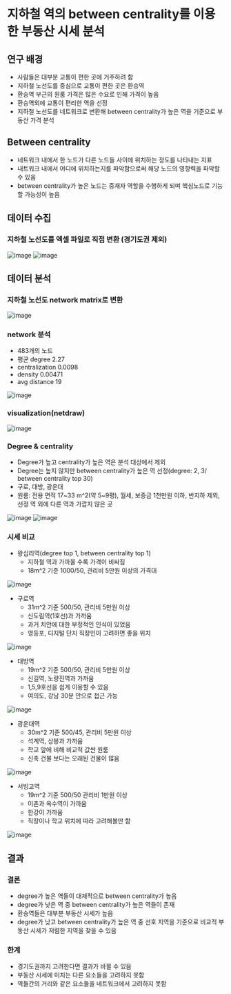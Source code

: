# 지하철 역의 between centrality를 이용한 부동산 시세 분석

## 연구 배경
- 사람들은 대부분 교통이 편한 곳에 거주하려 함
- 지하철 노선도를 중심으로 교통이 편한 곳은 환승역 
- 환승역 부근의 원룸 가격은 많은 수요로 인해 가격이 높음
- 환승역외에 교통이 편리한 역을 선정
- 지하철 노선도를 네트워크로 변환해 between centrality가 높은 역을 기준으로 부동산 가격 분석

## Between centrality
- 네트워크 내에서 한 노드가 다른 노드들 사이에 위치하는 정도를 나타내는 지표
- 내트워크 내에서 어디에 위치하는지를 파악함으로써 해당  노드의 영향력을 파악할 수 있음 
- between centrality가 높은 노드는 중재자 역할을 수행하게 되며 핵심노드로 기능할 가능성이 높음

## 데이터 수집 
### 지하철 노선도를 엑셀 파일로 직접 변환 (경기도권 제외)

![image](https://user-images.githubusercontent.com/70933580/166194251-5b255235-ba27-4aaf-837a-7ea035878499.png)
![image](https://user-images.githubusercontent.com/70933580/166194264-8dd44366-9b82-4128-b29e-af1e31272573.png)

## 데이터 분석
### 지하철 노선도 network matrix로 변환 

![image](https://user-images.githubusercontent.com/70933580/166195831-585df105-d606-43cf-a6f2-ba223b3f7cfa.png)

### network 분석
- 483개의 노드
- 평균 degree 2.27
- centralization 0.0098
- density 0.00471
- avg distance 19

![image](https://user-images.githubusercontent.com/70933580/166194777-c9ecc788-29c1-4fc1-b74c-7c03226a9071.png)

### visualization(netdraw)
![image](https://user-images.githubusercontent.com/70933580/166198667-e520d4a5-af7c-4855-8692-22380bb9e59a.png)

### Degree & centrality
- Degree가 높고 centrality가 높은 역은 분석 대상에서 제외
- Degree는 높지 않지만 between centrality가 높은 역 선정(degree: 2, 3/ between centrality top 30)
- 구로, 대방, 광운대
- 원룸: 전용 면적 17~33 m^2(약 5~9평), 월세, 보증금 1천만원 이하, 반지하 제외, 선정 역 외에 다른 역과 가깝지 않은 곳

![image](https://user-images.githubusercontent.com/70933580/166194847-cab57912-5a09-4fdc-a1f8-ca6e709ead23.png)
![image](https://user-images.githubusercontent.com/70933580/166195345-f4e3979b-7026-4519-92c3-a732111a580c.png)

### 시세 비교
- 왕십리역(degree top 1, between centrality top 1)
  - 지하철 역과 가까울 수록 가격이 비싸짐
  - 18m^2 기준 1000/50, 관리비 5만원 이상의 가격대

![image](https://user-images.githubusercontent.com/70933580/166195759-ab678ab3-cfb9-4bef-bb6a-18b2c91803af.png)

- 구로역 
  - 31m^2 기준 500/50, 관리비 5만원 이상
  - 신도림역(1호선)과 가까움
  - 과거 치안에 대한 부정적인 인식이 있었음
  - 영등포, 디지털 단지 직장인이 고려하면 좋을 위치

![image](https://user-images.githubusercontent.com/70933580/166196249-d580dd7e-45bf-4f0a-bbb0-ddb417ba767c.png)

- 대방역
  - 19m^2 기준 500/50, 관리비 5만원 이상
  - 신길역, 노량진역과 가까움
  - 1,5,9호선을 쉽게 이용할 수 있음
  - 여의도, 강남 30분 안으로 접근 가능

![image](https://user-images.githubusercontent.com/70933580/166196768-2e7df854-0f72-4a06-b73e-209fb09a1bc5.png)

- 광운대역
  - 30m^2 기준 500/45, 관리비 5만원 이상
  - 석계역, 상봉과 가까움
  - 학교 앞에 비해 비교적 값싼 원룸
  - 신축 건불 보다는 오래된 건물이 많음

![image](https://user-images.githubusercontent.com/70933580/166196896-042dc399-059e-43e3-ae8a-0f5b07aa6236.png)

- 서빙고역
  - 19m^2 기준 500/50 관리비 1만원 이상
  - 이촌과 옥수역이 가까움
  - 한강이 가까움
  - 직장이나 학교 위치에 따라 고려해볼만 함

![image](https://user-images.githubusercontent.com/70933580/166197214-cb2b197b-4c00-4df4-9eb5-1992551ad76c.png)

## 결과
### 결론 
- degree가 높은 역들이 대체적으로 between centrality가 높음
- degree가 낮은 역 중 between centrality가 높은 역들이 존재
- 환승역들은 대부분 부동산 시세가 높음
- degree가 낮고 between centrality가 높은 역 중 선호 지역을 기준으로 비교적 부동산 시세가 저렴한 지역을 찾을 수 있음

### 한계
- 경기도권까지 고려한다면 결과가 바뀔 수 있음
- 부동산 시세에 미치는 다른 요소들을 고려하지 못함
- 역들간의 거리와 같은 요소들을 네트워크에서 고려하지 못함

